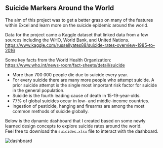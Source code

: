 ## Suicide Markers Around the World

The aim of this project was to get a better grasp on many of the features within Excel and learn more on the suicide epidemic around the world.  

Data for the project came a Kaggle dataset that linked data from a few sources including the WHO, World Bank, and United Nations.  
https://www.kaggle.com/russellyates88/suicide-rates-overview-1985-to-2016

Some key facts from the World Health Organization:  
https://www.who.int/news-room/fact-sheets/detail/suicide  
- More than 700 000 people die due to suicide every year.
- For every suicide there are many more people who attempt suicide. A prior suicide attempt is the single most important risk factor for suicide in the general population.
- Suicide is the fourth leading cause of death in 15-19-year-olds.
- 77% of global suicides occur in low- and middle-income countries.
- Ingestion of pesticide, hanging and firearms are among the most common methods of suicide globally.

Below is the dynamic dashboard that I created based on some newly learned design concepts to explore suicide rates around the world.  
Feel free to download the `suicides.xlsx` file to interact with the dashboard.

![dashboard](https://user-images.githubusercontent.com/21090832/131056063-33e778e5-eacb-4d91-bed1-f020f97c4747.png)
